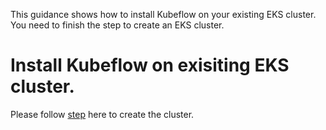 This guidance shows how to install Kubeflow on your existing EKS cluster. You need to finish the step to create an EKS cluster.

# Install Kubeflow on exisiting EKS cluster.

Please follow [step](https://www.kubeflow.org/docs/aws/deploy/install-kubeflow/) here to create the cluster.